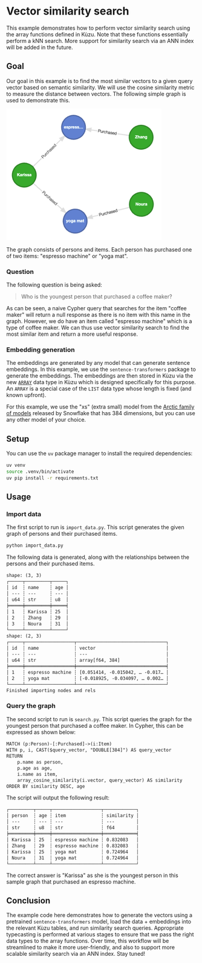 # Vector similarity search

This example demonstrates how to perform vector similarity search using the array functions defined
in Kùzu. Note that these functions essentially perform a kNN search. More support for similarity
search via an ANN index will be added in the future.

## Goal

Our goal in this example is to find the most similar vectors to a given query vector based on semantic
similarity. We will use the cosine similarity metric to measure the distance between vectors. The following
simple graph is used to demonstrate this.

![](assets/kg-similarity.png)

The graph consists of persons and items. Each person has purchased one of two items: "espresso machine"
or "yoga mat".

### Question

The following question is being asked:

> Who is the youngest person that purchased a coffee maker?

As can be seen, a naive Cypher query that searches for the item "coffee maker" will return a null
response as there is no item with this name in the graph. However, we do have an item called "espresso
machine" which is a type of coffee maker. We can thus use vector similarity search to find the most similar item and return a more useful response.

### Embedding generation

The embeddings are generated by any model that can generate sentence embeddings. In this example, we use the `sentence-transformers` package to generate the embeddings. The embeddings are then stored in Kùzu via the new [`ARRAY`](https://docs.kuzudb.com/cypher/data-types/list/#array) data type in Kùzu
which is designed specifically for this purpose. An `ARRAY` is a special case of the `LIST` data type
whose length is fixed (and known upfront).

For this example, we use the "xs" (extra small) model from the [Arctic family of models](https://huggingface.co/collections/Snowflake/arctic-embed-661fd57d50fab5fc314e4c18)
released by Snowflake that has 384 dimensions, but you can use any other model of your choice.

## Setup

You can use the `uv` package manager to install the required dependencies:

```bash
uv venv
source .venv/bin/activate
uv pip install -r requirements.txt
```

## Usage

### Import data

The first script to run is `import_data.py`. This script generates the given graph of persons
and their purchased items.

```bash
python import_data.py
```

The following data is generated, along with the relationships between the persons and their
purchased items.

```
shape: (3, 3)
┌─────┬─────────┬─────┐
│ id  ┆ name    ┆ age │
│ --- ┆ ---     ┆ --- │
│ u64 ┆ str     ┆ u8  │
╞═════╪═════════╪═════╡
│ 1   ┆ Karissa ┆ 25  │
│ 2   ┆ Zhang   ┆ 29  │
│ 3   ┆ Noura   ┆ 31  │
└─────┴─────────┴─────┘
shape: (2, 3)
┌─────┬──────────────────┬─────────────────────────────────┐
│ id  ┆ name             ┆ vector                          │
│ --- ┆ ---              ┆ ---                             │
│ u64 ┆ str              ┆ array[f64, 384]                 │
╞═════╪══════════════════╪═════════════════════════════════╡
│ 1   ┆ espresso machine ┆ [0.051414, -0.015042, … -0.017… │
│ 2   ┆ yoga mat         ┆ [-0.018925, -0.034097, … 0.002… │
└─────┴──────────────────┴─────────────────────────────────┘
Finished importing nodes and rels
```

### Query the graph

The second script to run is `search.py`. This script queries the graph for the youngest person
that purchased a coffee maker. In Cypher, this can be expressed as shown below:

```cypher
MATCH (p:Person)-[:Purchased]->(i:Item)
WITH p, i, CAST($query_vector, "DOUBLE[384]") AS query_vector
RETURN
    p.name as person,
    p.age as age,
    i.name as item,
    array_cosine_similarity(i.vector, query_vector) AS similarity
ORDER BY similarity DESC, age
```

The script will output the following result:

```
┌─────────┬─────┬──────────────────┬────────────┐
│ person  ┆ age ┆ item             ┆ similarity │
│ ---     ┆ --- ┆ ---              ┆ ---        │
│ str     ┆ u8  ┆ str              ┆ f64        │
╞═════════╪═════╪══════════════════╪════════════╡
│ Karissa ┆ 25  ┆ espresso machine ┆ 0.832083   │
│ Zhang   ┆ 29  ┆ espresso machine ┆ 0.832083   │
│ Karissa ┆ 25  ┆ yoga mat         ┆ 0.724964   │
│ Noura   ┆ 31  ┆ yoga mat         ┆ 0.724964   │
└─────────┴─────┴──────────────────┴────────────┘
```

The correct answer is "Karissa" as she is the youngest person in this sample graph that purchased an espresso machine.

## Conclusion

The example code here demonstrates how to generate the vectors using a pretrained `sentence-transformers` model, load the data + embeddings into the relevant Kùzu tables, and run
similarity search queries. Appropriate typecasting is performed at various stages to ensure that
we pass the right data types to the array functions. Over time, this workflow will be streamlined
to make it more user-friendly, and also to support more scalable similarity search via an ANN index.
Stay tuned!
